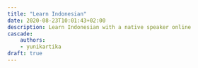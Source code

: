```yaml
---
title: "Learn Indonesian"
date: 2020-08-23T10:01:43+02:00
description: Learn Indonesian with a native speaker online
cascade:
    authors:
    - yunikartika
draft: true
---
```



